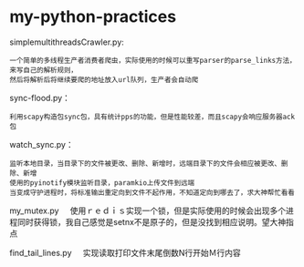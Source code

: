 # my-python-practices
  simplemultithreadsCrawler.py:
  
    一个简单的多线程生产者消费者爬虫，实际使用的时候可以重写parser的parse_links方法，来写自己的解析规则，
    然后将解析后将继续要爬的地址放入url队列，生产者会自动爬
    
  
  sync-flood.py：
  
    利用scapy构造包sync包，具有统计pps的功能，但是性能较差，而且scapy会响应服务器ack包
    
  watch_sync.py：
  
    监听本地目录，当目录下的文件被更改、删除、新增时，远端目录下的文件会相应被更改、删除、新增
    使用的pyinotify模块监听目录，paramkio上传文件到远端
    当变成守护进程时，将标准输出重定向到文件不起作用，不知道定向到哪去了，求大神帮忙看看
    
  my_mutex.py
    
    使用ｒｅｄｉｓ实现一个锁，但是实际使用的时候会出现多个进程同时获得锁，我自己感觉是setnx不是原子的，但是没找到相应说明。望大神指点
    
  find_tail_lines.py
    
    实现读取打印文件末尾倒数N行开始Ｍ行内容
